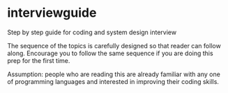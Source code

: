 # interviewguide
Step by step guide for coding and system design interview

The sequence of the topics is carefully designed so that reader can follow along. Encourage you to follow the same sequence if you are doing this prep for the first time.

Assumption: people who are reading this are already familiar with any one of programming languages and interested in improving their coding skills.
